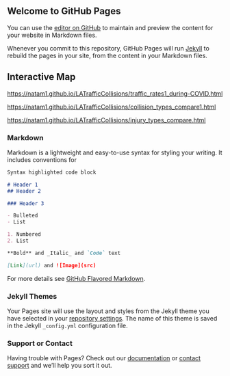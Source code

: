 ## Welcome to GitHub Pages

You can use the [editor on GitHub](https://github.com/natam1/LATrafficCollisions/edit/gh-pages/index.md) to maintain and preview the content for your website in Markdown files.

Whenever you commit to this repository, GitHub Pages will run [Jekyll](https://jekyllrb.com/) to rebuild the pages in your site, from the content in your Markdown files.

## Interactive Map 

https://natam1.github.io/LATrafficCollisions/traffic_rates1_during-COVID.html

https://natam1.github.io/LATrafficCollisions/collision_types_compare1.html


https://natam1.github.io/LATrafficCollisions/injury_types_compare.html



### Markdown

Markdown is a lightweight and easy-to-use syntax for styling your writing. It includes conventions for

```markdown
Syntax highlighted code block

# Header 1
## Header 2

### Header 3

- Bulleted
- List

1. Numbered
2. List

**Bold** and _Italic_ and `Code` text

[Link](url) and ![Image](src)
```

For more details see [GitHub Flavored Markdown](https://guides.github.com/features/mastering-markdown/).

### Jekyll Themes

Your Pages site will use the layout and styles from the Jekyll theme you have selected in your [repository settings](https://github.com/natam1/LATrafficCollisions/settings). The name of this theme is saved in the Jekyll `_config.yml` configuration file.

### Support or Contact

Having trouble with Pages? Check out our [documentation](https://docs.github.com/categories/github-pages-basics/) or [contact support](https://github.com/contact) and we’ll help you sort it out.
